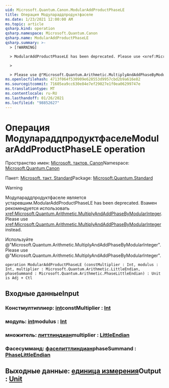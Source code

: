 ```yaml
---
uid: Microsoft.Quantum.Canon.ModularAddProductPhaseLE
title: Операция Модулараддпродуктфаселе
ms.date: 1/23/2021 12:00:00 AM
ms.topic: article
qsharp.kind: operation
qsharp.namespace: Microsoft.Quantum.Canon
qsharp.name: ModularAddProductPhaseLE
qsharp.summary: >-
  > [!WARNING]

  > ModularAddProductPhaseLE has been deprecated. Please use <xref:Microsoft.Quantum.Arithmetic.MultiplyAndAddPhaseByModularInteger> instead.

  >

  > Please use @"Microsoft.Quantum.Arithmetic.MultiplyAndAddPhaseByModularInteger".
ms.openlocfilehash: 4713f064f530909e628553d9957cbd2b9a616e82
ms.sourcegitcommit: 71605ea9cc630e84e7ef29027e1f0ea06299747e
ms.translationtype: MT
ms.contentlocale: ru-RU
ms.lasthandoff: 01/26/2021
ms.locfileid: "98852627"
---
```

# <a name="modularaddproductphasele-operation"></a><span data-ttu-id="01d51-102">Операция Модулараддпродуктфаселе</span><span class="sxs-lookup"><span data-stu-id="01d51-102">ModularAddProductPhaseLE operation</span></span>

<span data-ttu-id="01d51-103">Пространство имен: [Microsoft. тактов. Canon](xref:Microsoft.Quantum.Canon)</span><span class="sxs-lookup"><span data-stu-id="01d51-103">Namespace: [Microsoft.Quantum.Canon](xref:Microsoft.Quantum.Canon)</span></span>

<span data-ttu-id="01d51-104">Пакет: [Microsoft. такт. Standard](https://nuget.org/packages/Microsoft.Quantum.Standard)</span><span class="sxs-lookup"><span data-stu-id="01d51-104">Package: [Microsoft.Quantum.Standard](https://nuget.org/packages/Microsoft.Quantum.Standard)</span></span>


> [!WARNING]
> <span data-ttu-id="01d51-105">Модулараддпродуктфаселе является устаревшим.</span><span class="sxs-lookup"><span data-stu-id="01d51-105">ModularAddProductPhaseLE has been deprecated.</span></span> <span data-ttu-id="01d51-106">Взамен рекомендуется использовать <xref:Microsoft.Quantum.Arithmetic.MultiplyAndAddPhaseByModularInteger>.</span><span class="sxs-lookup"><span data-stu-id="01d51-106">Please use <xref:Microsoft.Quantum.Arithmetic.MultiplyAndAddPhaseByModularInteger> instead.</span></span>
>
> <span data-ttu-id="01d51-107">Используйте @"Microsoft.Quantum.Arithmetic.MultiplyAndAddPhaseByModularInteger".</span><span class="sxs-lookup"><span data-stu-id="01d51-107">Please use @"Microsoft.Quantum.Arithmetic.MultiplyAndAddPhaseByModularInteger".</span></span>



```qsharp
operation ModularAddProductPhaseLE (constMultiplier : Int, modulus : Int, multiplier : Microsoft.Quantum.Arithmetic.LittleEndian, phaseSummand : Microsoft.Quantum.Arithmetic.PhaseLittleEndian) : Unit is Adj + Ctl
```


## <a name="input"></a><span data-ttu-id="01d51-108">Входные данные</span><span class="sxs-lookup"><span data-stu-id="01d51-108">Input</span></span>

### <a name="constmultiplier--int"></a><span data-ttu-id="01d51-109">Констмултиплиер: [int](xref:microsoft.quantum.lang-ref.int)</span><span class="sxs-lookup"><span data-stu-id="01d51-109">constMultiplier : [Int](xref:microsoft.quantum.lang-ref.int)</span></span>




### <a name="modulus--int"></a><span data-ttu-id="01d51-110">модуль: [int](xref:microsoft.quantum.lang-ref.int)</span><span class="sxs-lookup"><span data-stu-id="01d51-110">modulus : [Int](xref:microsoft.quantum.lang-ref.int)</span></span>




### <a name="multiplier--littleendian"></a><span data-ttu-id="01d51-111">множитель: [литтлиндиан](xref:Microsoft.Quantum.Arithmetic.LittleEndian)</span><span class="sxs-lookup"><span data-stu-id="01d51-111">multiplier : [LittleEndian](xref:Microsoft.Quantum.Arithmetic.LittleEndian)</span></span>




### <a name="phasesummand--phaselittleendian"></a><span data-ttu-id="01d51-112">Фасесумманд: [фаселиттлиндиан](xref:Microsoft.Quantum.Arithmetic.PhaseLittleEndian)</span><span class="sxs-lookup"><span data-stu-id="01d51-112">phaseSummand : [PhaseLittleEndian](xref:Microsoft.Quantum.Arithmetic.PhaseLittleEndian)</span></span>





## <a name="output--unit"></a><span data-ttu-id="01d51-113">Выходные данные: [единица измерения](xref:microsoft.quantum.lang-ref.unit)</span><span class="sxs-lookup"><span data-stu-id="01d51-113">Output : [Unit](xref:microsoft.quantum.lang-ref.unit)</span></span>

